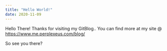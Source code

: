 ```yaml
---
title: "Hello World!"
date: 2020-11-09
---
```

Hello There!
Thanks for visiting my GitBlog..
You can find more at my site @ https://www.me.perplexeus.com/blog/

So see you there?
